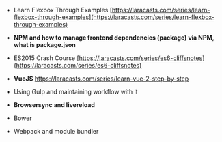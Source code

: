 * Learn Flexbox Through Examples [https://laracasts.com/series/learn-flexbox-through-examples](https://laracasts.com/series/learn-flexbox-through-examples)
* **NPM and how to manage frontend dependencies \(package\) via NPM, what is package.json**
* ES2015 Crash Course [https://laracasts.com/series/es6-cliffsnotes](https://laracasts.com/series/es6-cliffsnotes)
* **VueJS** https://laracasts.com/series/learn-vue-2-step-by-step
* Using Gulp and maintaining workflow with it
* **Browsersync and livereload**

* Bower
* Webpack and module bundler



